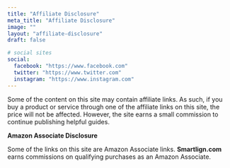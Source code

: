 ```yaml
---
title: "Affiliate Disclosure"
meta_title: "Affiliate Disclosure"
image: ""
layout: "affiliate-disclosure"
draft: false

# social sites
social:
  facebook: "https://www.facebook.com"
  twitter: "https://www.twitter.com"
  instagram: "https://www.instagram.com"
---
```


Some of the content on this site may contain affiliate links. As such, if you buy a product or service through one of the affiliate links on this site, the price will not be affected. However, the site earns a small commission to continue publishing helpful guides.

__Amazon Associate Disclosure__

Some of the links on this site are Amazon Associate links. __Smartlign.com__ earns commissions on qualifying purchases as an Amazon Associate.
